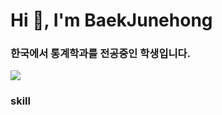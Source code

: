 <h1 align="left">Hi 👋, I'm BaekJunehong</h1>
<h3 align="left">한국에서 통계학과를 전공중인 학생입니다.</h3>

<img src="https://capsule-render.vercel.app/api?type=wave&color=auto&height=300&section=header&text=Baek%20Junehong&fontSize=90&animation=fadeIn" />

<h3 align="left">skill</h3>
<p align="left"><img src="https://img.shields.io/badge/TypeScript-3178C6?style=flat&logo=TypeScript&logoColor=white"/>
</p>
